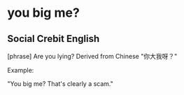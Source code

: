# you big me?
## Social Crebit English

[phrase] Are you lying? Derived from Chinese "你大我呀？"

Example:

"You big me? That's clearly a scam."
